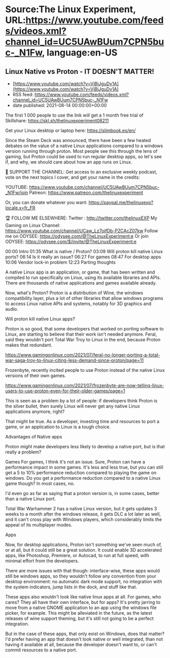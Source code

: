 # Source:The Linux Experiment, URL:https://www.youtube.com/feeds/videos.xml?channel_id=UC5UAwBUum7CPN5buc-_N1Fw, language:en-US

## Linux Native vs Proton - IT DOESN'T MATTER!
 - [https://www.youtube.com/watch?v=VjBjJguDy1A](https://www.youtube.com/watch?v=VjBjJguDy1A)
 - RSS feed: https://www.youtube.com/feeds/videos.xml?channel_id=UC5UAwBUum7CPN5buc-_N1Fw
 - date published: 2021-08-14 00:00:00+00:00

The first 1 000 people to use the link will get a 1 month free trial of Skillshare: https://skl.sh/thelinuxexperiment08211


Get your Linux desktop or laptop here: https://slimbook.es/en/



Since the Steam Deck was announced, there have been a few heated debates on the value of a native Linux applications compared to a windows version running through proton. Most people see this through the lens of gaming, but Proton could be used to run regular desktop apps, so let's see if, and why, we should care about how an app runs on Linux.


👏 SUPPORT THE CHANNEL:
Get access to an exclusive weekly podcast, vote on the next topics I cover, and get your name in the credits:

YOUTUBE: https://www.youtube.com/channel/UC5UAwBUum7CPN5buc-_N1Fw/join
Patreon: https://www.patreon.com/thelinuxexperiment

Or, you can donate whatever you want: https://paypal.me/thelinuxexp?locale.x=fr_FR

🏆 FOLLOW ME ELSEWHERE:
Twitter : http://twitter.com/thelinuxEXP
My Gaming on Linux Channel: https://www.youtube.com/channel/UCaw_Lz7oifDb-PZCAcZ07kw
Follow me on ODYSEE: https://odysee.com/@TheLinuxExperiment:e
Or join ODYSEE: https://odysee.com/$/invite/@TheLinuxExperiment:e



00:00 Intro
01:35 What is native / Proton?
03:09 Will proton kill native Linux ports?
06:14 Is it really an issue?
06:27 For games
08:47 For desktop apps
10:06 Vendor lock-in problem
12:23 Parting thoughts



A native Linux app is an application, or game, that has been written and compiled to run specifically on Linux, using its available libraries and APIs. There are thousands of native applications and games available already.

Now, what's Proton? Proton is a distribution of Wine, the windows compatibility layer, plus a lot of other libraries that allow windows programs to access Linux native APIs and systems, notably for 3D graphics and audio.

Will proton kill native Linux apps?

Proton is so good, that some developers that worked on porting software to Linux, are starting to believe that their work isn't needed anymore. Feral, said they wouldn't port Total War Troy to Linux in the end, because Proton makes that redundant.

https://www.gamingonlinux.com/2021/07/feral-no-longer-porting-a-total-war-saga-troy-to-linux-citing-less-demand-since-proton/page=11

Frozenbyte, recently incited people to use Proton instead of the native Linux versions of their own games.

https://www.gamingonlinux.com/2021/07/frozenbyte-are-now-telling-linux-users-to-use-proton-even-for-their-older-games/page=1

This is seen as a problem by a lot of people: if developers think Proton is the silver bullet, then surely Linux will never get any native Linux applications anymore, right?

That might be true. As a developer, investing time and resources to port a game, or an application to Linux is a tough choice.

Advantages of Native apps

Proton might make developers less likely to develop a native port, but is that really a problem?

Games
For games, I think it's not an issue. Sure, Proton can have a performance impact in some games. It's less and less true, but you can still get a 5 to 10% performance reduction compared to playing the game on windows. Do you get a performance reduction compared to a native Linux game though? In most cases, no.


I'd even go as far as saying that a proton version is, in some cases, better than a native Linux port.

Total War Warhammer 2 has a native Linux version, but it gets updates 3 weeks to a month after the windows release, it gets DLC a lot later as well, and it can't cross play with Windows players, which considerably limits the appeal of its multiplayer modes.

Apps

Now, for desktop applications, Proton isn't something we've seen much of, or at all, but it could still be a great solution. It could enable 3D accelerated apps, like Photoshop, Premiere, or Autocad, to run at full speed, with minimal effort from the developers.

There are more issues with that though: interface-wise, these apps would still be windows apps, so they wouldn't follow any convention from your desktop environment: no automatic dark mode support, no integration with the system indicators, jump lists in the dock, and stuff like that.

These apps also wouldn't look like native linux apps at all. For games, who cares? They all have their own interface, but for apps? It's pretty jarring to move from a native GNOME application to an app using the windows file picker, for example. This might be alleviated in the future, as the latest releases of wine support theming, but it's still not going to be a perfect integration.

But in the case of these apps, that only exist on Windows, does that matter? I'd prefer having an app that doesn't look native or well integrated, than not having it available at all, because the developer doesn't want to, or can't commit resources to a native port.

